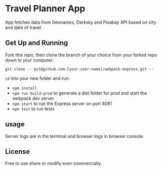 # Travel Planner App
App fetches data from Geonames, Darksky and Pixabay API based on city and date of travel.

## Get Up and Running

Fork this repo, then clone the branch of your choice from your forked repo down to your computer:

```
git clone -- git@github.com:[your-user-name]/webpack-express.git --
```

`cd` into your new folder and run:
- ```npm install```
- ```npm run build-prod``` to generate a dist folder for prod and start the webpack dev server
- ```npm start``` to run the Express server on port 8081
- ```npm test``` to run tests

## usage
Server logs are in the terminal and browser logs in browser console.

## License
Free to use share or modify even commercially.
